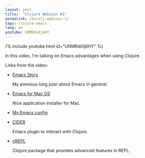 ```yaml
---
layout: post
title:  "Clojure Webinar #1"
permalink: /en/clj-webinar-1/
tags: clojure emacs
lang: en
youtube: UNMRdi0j6HY
---
```


{% include youtube.html id="UNMRdi0j6HY" %}

In this video, I'm talking on Emacs advantages when using Clojure.

Links from the video:

- [Emacs Story](http://grishaev.me/emacs-story)

  My previous long post about Emacs in general.

- [Emacs for Mac OS](https://emacsformacosx.com/)

  Nice application installer for Mac.

- [My Emacs config](https://github.com/igrishaev/dotfiles)

- [CIDER](https://github.com/clojure-emacs/cider)

  Emacs plugin to interact with Clojure.

- [nREPL](https://github.com/clojure/tools.nrepl)

  Clojure package that provides advanced features in REPL.
